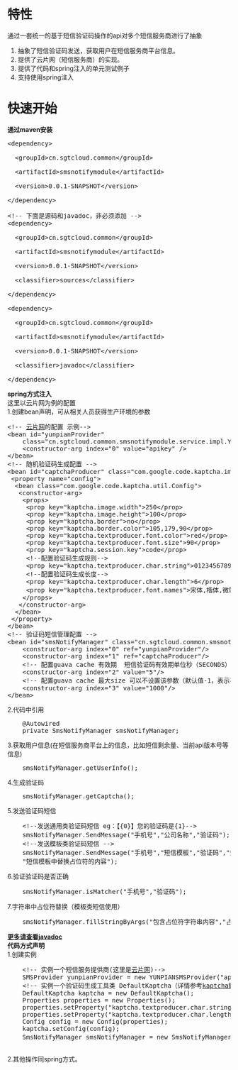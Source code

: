 # 特性 #
通过一套统一的基于短信验证码操作的api对多个短信服务商进行了抽象<br/>
1. 抽象了短信验证码发送，获取用户在短信服务商平台信息。<br/>
2. 提供了云片网（短信服务商）的实现。<br/>
3. 提供了代码和spring注入的单元测试例子<br/>
4. 支持使用spring注入<br/>
# 快速开始  #
**通过maven安装**<br/>
<pre>
&lt;dependency><br/>
  &lt;groupId>cn.sgtcloud.common&lt;/groupId><br/>
  &lt;artifactId>smsnotifymodule&lt;/artifactId><br/>
  &lt;version>0.0.1-SNAPSHOT&lt;/version><br/>
&lt;/dependency><br/>
&lt;!-- 下面是源码和javadoc，非必须添加 -->
&lt;dependency><br/>
  &lt;groupId>cn.sgtcloud.common&lt;/groupId><br/>
  &lt;artifactId>smsnotifymodule&lt;/artifactId><br/>
  &lt;version>0.0.1-SNAPSHOT&lt;/version><br/>
  &lt;classifier>sources&lt;/classifier><br/>
&lt;/dependency><br/>
&lt;dependency><br/>
  &lt;groupId>cn.sgtcloud.common&lt;/groupId><br/>
  &lt;artifactId>smsnotifymodule&lt;/artifactId><br/>
  &lt;version>0.0.1-SNAPSHOT&lt;/version><br/>
  &lt;classifier>javadoc&lt;/classifier><br/>
&lt;/dependency><br/></pre>
**spring方式注入<br/>**
这里以云片网为例的配置<br/>
1.创建bean声明，可从相关人员获得生产环境的参数<br/>
<pre>
&lt;!-- <a href="http://yunpian.com" target="_blank">云片网</a>的配置 示例-->
&lt;bean id="yunpianProvider"
	class="cn.sgtcloud.common.smsnotifymodule.service.impl.YUNPIANSMSProvider">
	&lt;constructor-arg index="0" value="apikey" />
&lt;/bean>
&lt;!-- 随机验证码生成配置 -->
&lt;bean id="captchaProducer" class="com.google.code.kaptcha.impl.DefaultKaptcha">
 &lt;property name="config">
  &lt;bean class="com.google.code.kaptcha.util.Config">
   &lt;constructor-arg>
    &lt;props>
     &lt;prop key="kaptcha.image.width">250&lt;/prop>
     &lt;prop key="kaptcha.image.height">100&lt;/prop>
     &lt;prop key="kaptcha.border">no&lt;/prop>
     &lt;prop key="kaptcha.border.color">105,179,90&lt;/prop>
     &lt;prop key="kaptcha.textproducer.font.color">red&lt;/prop>
     &lt;prop key="kaptcha.textproducer.font.size">90&lt;/prop>
     &lt;prop key="kaptcha.session.key">code&lt;/prop>
     &lt;!--配置验证码生成规则-->
     &lt;prop key="kaptcha.textproducer.char.string">0123456789&lt;/prop>
     &lt;!--配置验证码生成长度-->
     &lt;prop key="kaptcha.textproducer.char.length">6&lt;/prop>
     &lt;prop key="kaptcha.textproducer.font.names">宋体,楷体,微软雅黑&lt;/prop>
    &lt;/props>
   &lt;/constructor-arg>
  &lt;/bean>
 &lt;/property>
&lt;/bean>
&lt;!-- 验证码短信管理配置 -->
&lt;bean id="smsNotifyManager" class="cn.sgtcloud.common.smsnotifymodule.service.manager.SmsNotifyManager">
	&lt;constructor-arg index="0" ref="yunpianProvider"/>
	&lt;constructor-arg index="1" ref="captchaProducer"/>
	&lt;!-- 配置guava cache 有效期  短信验证码有效期单位秒（SECONDS） -->
	&lt;constructor-arg index="2" value="5"/>
	&lt;!-- 配置guava cache 最大size 可以不设置该参数（默认值-1，表示不进行限制最大值）-->
	&lt;constructor-arg index="3" value="1000"/>
&lt;/bean>
</pre>
2.代码中引用
<pre>
	@Autowired
	private SmsNotifyManager smsNotifyManager;
</pre>
3.获取用户信息(在短信服务商平台上的信息，比如短信剩余量、当前api版本号等信息)
<pre>
	smsNotifyManager.getUserInfo();
</pre>
4.生成验证码
<pre>
    smsNotifyManager.getCaptcha();
</pre>
5.发送验证码短信
<pre>
    &lt;!--发送通用类验证码短信 eg：【{0}】您的验证码是{1}-->
    smsNotifyManager.SendMessage("手机号","公司名称","验证码");
    &lt;!--发送模板类验证码短信 -->
    smsNotifyManager.SendMessage("手机号","短信模板","验证码","短信模板中占位符正则表达式",<br>    "短信模板中替换占位符的内容");
</pre>
6.验证验证码是否正确
<pre>
    smsNotifyManager.isMatcher("手机号","验证码");
</pre>
7.字符串中占位符替换（模板类短信使用）
<pre>
    smsNotifyManager.fillStringByArgs("包含占位符字符串内容","占位符正则表达式","要替换占位符的字符串");
</pre>
**<a href="" target="_blank">更多请查看javadoc</a><br/>**
**代码方式声明<br/>**
1.创建实例<br>
  <pre>
    &lt;!-- 实例一个短信服务提供商(这里是<a href="http://yunpian.com" target="_blank">云片网</a>)-->
    SMSProvider yunpianProvider = new YUNPIANSMSProvider("apikey");
    &lt;!-- 实例一个验证码生成工具类 DefaultKaptcha（详情参考<a href="https://github.com/axet/kaptcha" target="_blank">kaptcha教程</a>）-->
    DefaultKaptcha kaptcha = new DefaultKaptcha();
    Properties properties = new Properties();
    properties.setProperty("kaptcha.textproducer.char.string", "0123456789");
    properties.setProperty("kaptcha.textproducer.char.length", "6");
    Config config = new Config(properties);
    kaptcha.setConfig(config);
    SmsNotifyManager smsNotifyManager = new SmsNotifyManager(yunpianProvider,kaptcha,"短信有效期时间");
  </pre> 
2.其他操作同spring方式。